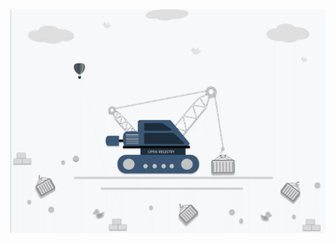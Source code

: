 
<img src="https://raw.githubusercontent.com/containerish/.github/main/openregistry.gif" alt="openregistry gif"/>
